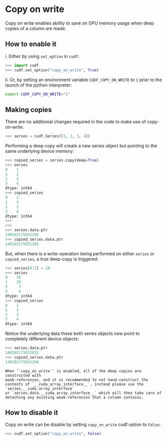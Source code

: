 # Copy on write

Copy on write enables ability to save on GPU memory usage when deep copies of a column
are made.

## How to enable it

i. Either by using `set_option` in `cudf`:

```python
>>> import cudf
>>> cudf.set_option("copy_on_write", True)
```

ii. Or, by setting an environment variable ``CUDF_COPY_ON_WRITE`` to ``1`` prior to the
launch of the python interpreter:

```bash
export CUDF_COPY_ON_WRITE="1"
```


## Making copies

There are no additional changes required in the code to make use of copy-on-write.

```python
>>> series = cudf.Series([1, 2, 3, 4])
```

Performing a deep copy will create a new series object but pointing to the
same underlying device memory:

```python
>>> copied_series = series.copy(deep=True)
>>> series
0    1
1    2
2    3
3    4
dtype: int64
>>> copied_series
0    1
1    2
2    3
3    4
dtype: int64
>>> 
>>> 
>>> series.data.ptr
140102175031296
>>> copied_series.data.ptr
140102175031296
```

But, when there is a write-operation being performed on either ``series`` or
``copied_series``, a true deep-copy is triggered:

```python
>>> series[0:2] = 10
>>> series
0    10
1    10
2     3
3     4
dtype: int64
>>> copied_series
0    1
1    2
2    3
3    4
dtype: int64
```

Notice the underlying data these both series objects now point to completely
different device objects:

```python
>>> series.data.ptr
140102175032832
>>> copied_series.data.ptr
140102175031296
```

````{Warning}
When ``copy_on_write`` is enabled, all of the deep copies are constructed with 
weak-references, and it is recommended to not hand-construct the contents of `__cuda_array_interface__`, instead please use the `series.__cuda_array_interface`
or `series.data.__cuda_array_interface__` which will then take care of detaching any existing weak-references that a column contains.
````


## How to disable it


Copy on write can be disable by setting ``copy_on_write`` cudf option to ``False``:

```python
>>> cudf.set_option("copy_on_write", False)
```
